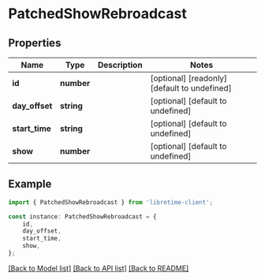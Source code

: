 # PatchedShowRebroadcast


## Properties

Name | Type | Description | Notes
------------ | ------------- | ------------- | -------------
**id** | **number** |  | [optional] [readonly] [default to undefined]
**day_offset** | **string** |  | [optional] [default to undefined]
**start_time** | **string** |  | [optional] [default to undefined]
**show** | **number** |  | [optional] [default to undefined]

## Example

```typescript
import { PatchedShowRebroadcast } from 'libretime-client';

const instance: PatchedShowRebroadcast = {
    id,
    day_offset,
    start_time,
    show,
};
```

[[Back to Model list]](../README.md#documentation-for-models) [[Back to API list]](../README.md#documentation-for-api-endpoints) [[Back to README]](../README.md)
